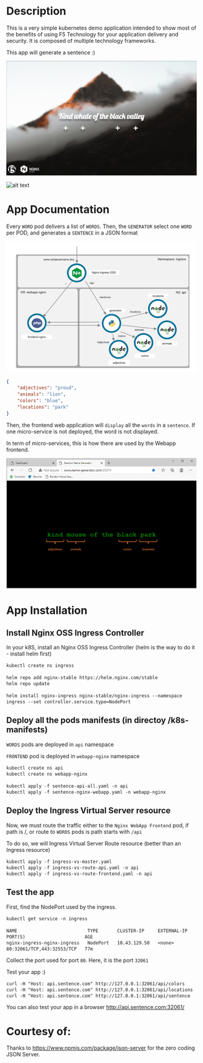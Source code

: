 # Description
This is a very simple kubernetes demo application intended to show most of the benefits of using F5 Technology for your application delivery and security.
It is composed of multiple technology frameworks.

This app will generate a sentence :)

  ![alt text](images/app.png)

![alt text](docs/images/sentence-webapp.gif)


# App Documentation

Every `WORD` pod delivers a list of `WORDS`. Then, the `GENERATOR` select one `WORD` per POD, and generates a `SENTENCE` in a JSON format

  ![alt text](images/topology.png)


``` json
{
    "adjectives": "proud",
    "animals": "lion",
    "colors": "blue",
    "locations": "park"
}
```

Then, the frontend web application will `display` all the `words` in a `sentence`. If one micro-service is not deployed, the word is not displayed.

In term of micro-services, this is how there are used by the Webapp frontend.

  ![alt text](images/webapp-containers.png)

# App Installation

## Install Nginx OSS Ingress Controller

In your k8S, install an Nginx OSS Ingress Controller (helm is the way to do it - install helm first)

```
kubectl create ns ingress

helm repo add nginx-stable https://helm.nginx.com/stable
helm repo update

helm install nginx-ingress nginx-stable/nginx-ingress --namespace ingress --set controller.service.type=NodePort
```

## Deploy all the pods manifests (in directoy /k8s-manifests)

`WORDS` pods are deployed in `api` namespace 

`FRONTEND` pod is deployed in `webapp-nginx` namespace


```
kubectl create ns api
kubectl create ns webapp-nginx

kubectl apply -f sentence-api-all.yaml -n api
kubectl apply -f sentence-nginx-webapp.yaml -n webapp-nginx
```

## Deploy the Ingress Virtual Server resource

Now, we must route the traffic either to the `Nginx WebApp Frontend` pod, if path is /, or route to `WORDS` pods is path starts with `/api`

To do so, we will Ingress Virtual Server Route resource (better than an Ingress resource)

```
kubectl apply -f ingress-vs-master.yaml
kubectl apply -f ingress-vs-route-api.yaml -n api
kubectl apply -f ingress-vs-route-frontend.yaml -n api
```

## Test the app

First, find the NodePort used by the ingress.

```
kubectl get service -n ingress

NAME                          TYPE       CLUSTER-IP     EXTERNAL-IP   PORT(S)                      AGE
nginx-ingress-nginx-ingress   NodePort   10.43.129.50   <none>        80:32061/TCP,443:32553/TCP   77m
```

Collect the port used for port `80`. Here, it is the port `32061`

Test your app :)

```
curl -H "Host: api.sentence.com" http://127.0.0.1:32061/api/colors
curl -H "Host: api.sentence.com" http://127.0.0.1:32061/api/locations
curl -H "Host: api.sentence.com" http://127.0.0.1:32061/api/sentence
```

You can also test your app in a browser http://api.sentence.com:32061/

# Courtesy of:
Thanks to https://www.npmjs.com/package/json-server for the zero coding JSON Server.
